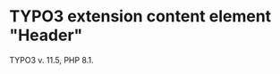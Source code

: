 TYPO3 extension content element "Header"
==============================================================

TYPO3 v. 11.5, PHP 8.1.
